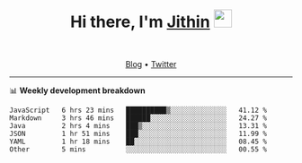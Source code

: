 <h1 align="center">Hi there, I'm <a href="https://jithset.github.io/" target="_blank">Jithin</a> <img
src="https://github.com/blackcater/blackcater/raw/main/images/Hi.gif" height="32" /></h1>

<br />

<p align="center">
  <a href="https://jithset.github.io">Blog</a> •
  <a href="https://twitter.com/jithset">Twitter</a>
</p>

---

📊 **Weekly development breakdown**

<!--START_SECTION:waka-->

```text
JavaScript   6 hrs 23 mins   ██████████▒░░░░░░░░░░░░░░   41.12 %
Markdown     3 hrs 46 mins   ██████░░░░░░░░░░░░░░░░░░░   24.27 %
Java         2 hrs 4 mins    ███▒░░░░░░░░░░░░░░░░░░░░░   13.31 %
JSON         1 hr 51 mins    ███░░░░░░░░░░░░░░░░░░░░░░   11.99 %
YAML         1 hr 18 mins    ██░░░░░░░░░░░░░░░░░░░░░░░   08.45 %
Other        5 mins          ░░░░░░░░░░░░░░░░░░░░░░░░░   00.55 %
```

<!--END_SECTION:waka-->

